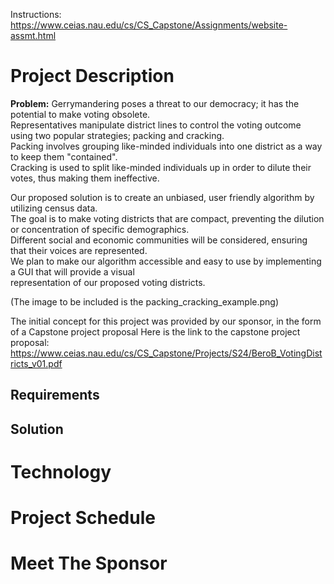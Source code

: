 Instructions: https://www.ceias.nau.edu/cs/CS_Capstone/Assignments/website-assmt.html


# Project Description  
**Problem:** Gerrymandering poses a threat to our democracy; it has the potential to make voting obsolete.  
Representatives manipulate district lines to control the voting outcome using two popular strategies; packing and cracking.  
Packing involves grouping like-minded individuals into one district as a way to keep them "contained".   
Cracking is used to split like-minded individuals up in order to dilute their votes, thus making them ineffective.  

Our proposed solution is to create an unbiased, user friendly algorithm by utilizing census data.  
The goal is to make voting districts that are compact, preventing the dilution or concentration of specific demographics.   
Different social and economic communities will be considered, ensuring that their voices are represented.   
We plan to make our algorithm accessible and easy to use by implementing a GUI that will provide a visual   
representation of our proposed voting districts.

(The image to be included is the packing_cracking_example.png)

The initial concept for this project was provided by our sponsor, in the form of a <link>Capstone project proposal</link>
Here is the link to the capstone project proposal: https://www.ceias.nau.edu/cs/CS_Capstone/Projects/S24/BeroB_VotingDistricts_v01.pdf


## Requirements



## Solution



# Technology



# Project Schedule




# Meet The Sponsor
